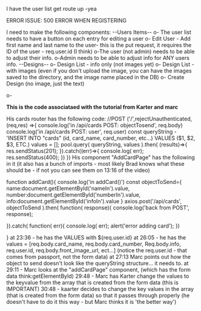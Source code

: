 I have the user list get route up -yea

ERROR ISSUE: 500 ERROR WHEN REGISTERING

I need to make the following components:
--Users Items--
o-  The user list needs to have a button on each entry for editing a user
o-  Edit User - Add first name and last name to the user- this is the put request, it requires the ID of the user - req.user.id (I think)
        o-The user (not admin) needs to be able to adjust their info.
        o-Admin needs to be able to adjust info for ANY users info.
--Designs--
o-  Design List - info only (not images yet)
o-  Design List - with images (even if you don't upload the image, you can
    have the images saved to the directory, and the image name placed in the DB)
o-  Create Design (no image, just the text)

o-  

**This is the code associataed with the tutorial from Karter and marc**

His cards router has the following code:
//POST ('/',rejectUnauthenticated,  (req,res) =>{
    console.log('in /api/cards POST: objectTosend', req.body)
    console.log('in /api/cards POST: user', req.user)
    const queryString - 'INSERT INTO "cards" (id, card_name, card_number, etc...)
    VALUES ($1, $2, $3, ETC.)
values = [];
pool.query( queryString, values ).then( (results)=>{
    res.sendStatus(201);
}).catch((err)=>{
    console.log( err);
    res.sendStatus(400);
})
}) 
His component "AddCardPage" has the following in it
(it also has a bunch of imports - most likely Brad knows what these should be - if not you can see them on 13:16 of the video)

function addCard(){
console.log('in addCard()')
const objectToSend={
    name:document.getElementById('nameIn').value,
    number:document.getElementById('numberIn').value,
    info:document.getElementById('infoIn').value
}
axios.post('/api/cards', objectToSend ).then( function( response){
    console.log('back from POST', response);

}).catch( function( err){
    console.log( err);
    alert('error adding card');
})

}
at 23:36 - he has the VALUES with ${req.user.id}
at 26:05 - he has the values = [req.body.card_name, req.body.card_number, Req.body.info, req.user.id, req.body.front_image_url, ect...]
(notice the req.user.id - that comes from passport, not the form data)
at 27:13 Marc points out how the object to send doesn't look like the queryString structure... it needs to.
at 29:11 - Marc looks at the "addCardPage" component, (which has the form data think:getElementById)
29:48 - Marc has Karter change the values to the keyvalue from the array that is created from the form data (this is IMPORTANT)
30:48 - kaarter decides to change the key values in the array (that is created from the form data) so that it passes through properly
(he doesn't have to do it this way - but Marc thinks it is 'the better way')